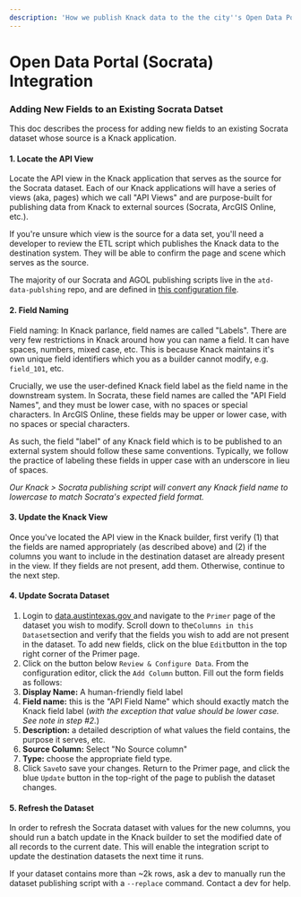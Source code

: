 ```yaml
---
description: 'How we publish Knack data to the the city''s Open Data Portal, aka Socrata.'
---
```


# Open Data Portal \(Socrata\) Integration

### Adding New Fields to an Existing Socrata Datset

This doc describes the process for adding new fields to an existing Socrata dataset whose source is a Knack application.

#### 1. Locate the API View

Locate the API view in the Knack application that serves as the source for the Socrata dataset. Each of our Knack applications will have a series of views \(aka, pages\) which we call "API Views" and are purpose-built for publishing data from Knack to external sources \(Socrata, ArcGIS Online, etc.\).

If you're unsure which view is the source for a data set, you'll need a developer to review the ETL script which publishes the Knack data to the destination system. They will be able to confirm the page and scene which serves as the source.

The majority of our Socrata and AGOL publishing scripts live in the `atd-data-publshing` repo, and are defined in [this configuration file](https://github.com/cityofaustin/atd-data-publishing/blob/master/transportation-data-publishing/config/knack/config.py).

#### 2. Field Naming

Field naming: In Knack parlance, field names are called "Labels". There are very few restrictions in Knack around how you can name a field. It can have spaces, numbers, mixed case, etc. This is because Knack maintains it's own unique field identifiers which you as a builder cannot modify, e.g. `field_101`, etc.

Crucially, we use the user-defined Knack field label as the field name in the downstream system. In Socrata, these field names are called the "API Field Names", and they must be lower case, with no spaces or special characters. In ArcGIS Online, these fields may be upper or lower case, with no spaces or special characters.

As such, the field "label" of any Knack field which is to be published to an external system should follow these same conventions. Typically, we follow the practice of labeling these fields in upper case with an underscore in lieu of spaces.

_Our Knack &gt; Socrata publishing script will convert any Knack field name to lowercase to match Socrata's expected field format._

#### 3. Update the Knack View

Once you've located the API view in the Knack builder, first verify \(1\) that the fields are named appropriately \(as described above\) and \(2\) if the columns you want to include in the destination dataset are already present in the view. If they fields are not present, add them. Otherwise, continue to the next step.

#### 4. Update Socrata Dataset

1. Login to [data.austintexas.gov ](https://data.austintexas.gov/)and navigate to the `Primer` page of the dataset you wish to modify. Scroll down to the`Columns in this Dataset`section and verify that the fields you wish to add are not present in the dataset. To add new fields, click on the blue `Edit`button in the top right corner of the Primer page.
2. Click on the button below `Review & Configure Data`. From the configuration editor, click the `Add Column` button. Fill out the form fields as follows:
3. **Display Name:** A human-friendly field label
4. **Field name:** this is the "API Field Name" which should exactly match the Knack field label \(_with the exception that value should be lower case. See note in step \#2._\)
5. **Description:** a detailed description of what values the field contains, the purpose it serves, etc.
6. **Source Column:** Select "No Source column"
7. **Type:** choose the appropriate field type.
8. Click `Save`to save your changes. Return to the Primer page, and click the blue `Update` button in the top-right of the page to publish the dataset changes.

#### 5. Refresh the Dataset

In order to refresh the Socrata dataset with values for the new columns, you should run a batch update in the Knack builder to set the modified date of all records to the current date. This will enable the integration script to update the destination datasets the next time it runs.

If your dataset contains more than ~2k rows, ask  a dev to manually run the dataset publishing script with a `--replace` command. Contact a dev for help.

